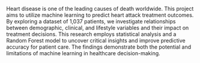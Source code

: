 Heart disease is one of the leading causes of death worldwide. This project aims to utilize machine learning to predict heart attack treatment outcomes. By exploring a dataset of 1,037 patients, we investigate relationships between demographic, clinical, and lifestyle variables and their impact on treatment decisions. This research employs statistical analysis and a Random Forest model to uncover critical insights and improve predictive accuracy for patient care. The findings demonstrate both the potential and limitations of machine learning in healthcare decision-making.
